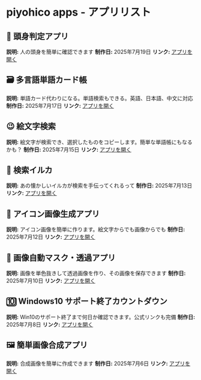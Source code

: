 # piyohico apps - アプリリスト

## 📏 頭身判定アプリ
**説明:** 人の頭身を簡単に確認できます
**制作日:** 2025年7月19日 
**リンク:** [アプリを開く](./papps/head_proportion_analyzer.html)

## 🗃️ 多言語単語カード帳
**説明:** 単語カード代わりになる。単語検索もできる。英語、日本語、中文に対応
**制作日:** 2025年7月17日 
**リンク:** [アプリを開く](./papps/vocabulary_flashcard.html)

## 😉 絵文字検索
**説明:** 絵文字が検索でき、選択したものをコピーします。簡単な単語帳にもなるかも？
**制作日:** 2025年7月15日 
**リンク:** [アプリを開く](./papps/emoji_search.html)

## 🐬 検索イルカ
**説明:** あの懐かしいイルカが検索を手伝ってくれるって
**制作日:** 2025年7月13日 
**リンク:** [アプリを開く](./papps/search_dolphin.html)

## 🐔 アイコン画像生成アプリ
**説明:** アイコン画像を簡単に作ります。絵文字からでも画像からでも
**制作日:** 2025年7月12日 
**リンク:** [アプリを開く](./papps/icon_generator.html)

## 🏁 画像自動マスク・透過アプリ
**説明:** 画像を単色抜きして透過画像を作り、その画像を保存できます
**制作日:** 2025年7月10日 
**リンク:** [アプリを開く](./papps/auto-mask-tool.html)

## 🔟 Windows10 サポート終了カウントダウン
**説明:** Win10のサポート終了まで何日か確認できます。公式リンクも完備
**制作日:** 2025年7月8日 
**リンク:** [アプリを開く](./papps/windows10_countdown.html)

## 🖼️ 簡単画像合成アプリ
**説明:** 合成画像を簡単に作成できます
**制作日:** 2025年7月6日
**リンク:** [アプリを開く](./papps/image_compositor.html)